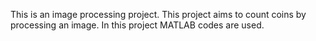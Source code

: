 This is an image processing project.
This project aims to count coins by processing an image.
In this project MATLAB codes are used.
